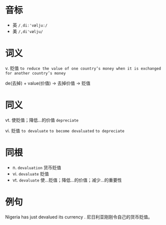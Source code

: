 # 音标

- 英 `/ˌdiː'væljuː/`
- 美 `/,di'vælju/`

# 词义

v. 贬值
`to reduce the value of one country’s money when it is exchanged for another country’s money`



de(去掉) + value(价值) → 去掉价值 → 贬值

# 同义

vt. 使贬值；降低…的价值
`depreciate`

vi. 贬值
`to devaluate` `to become devaluated` `to depreciate`

# 同根

- n. `devaluation` 货币贬值
- vi. `devaluate` 贬值
- vt. `devaluate` 使…贬值；降低…的价值；减少…的重要性

# 例句

Nigeria has just devalued its currency .
尼日利亚刚刚令自己的货币贬值。


